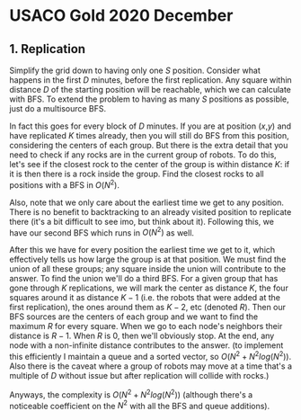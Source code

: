 # USACO Gold 2020 December

## 1. Replication

Simplify the grid down to having only one $S$ position. Consider what happens in the first $D$ minutes, before the first replication. Any square within distance $D$ of the starting position will be reachable, which we can calculate with BFS. To extend the problem to having as many $S$ positions as possible, just do a multisource BFS. 

In fact this goes for every block of $D$ minutes. If you are at position ($x$,$y$) and have replicated $K$ times already, then you will still do BFS from this position, considering the centers of each group. But there is the extra detail that you need to check if any rocks are in the current group of robots. To do this, let's see if the closest rock to the center of the group is within distance $K$: if it is then there is a rock inside the group. Find the closest rocks to all positions with a BFS in $O(N^2)$. 

Also, note that we only care about the earliest time we get to any position. There is no benefit to backtracking to an already visited position to replicate there (it's a bit difficult to see imo, but think about it). Following this, we have our second BFS which runs in $O(N^2)$ as well.

After this we have for every position the earliest time we get to it, which effectively tells us how large the group is at that position. We must find the union of all these groups; any square inside the union will contribute to the answer. To find the union we'll do a third BFS. For a given group that has gone through $K$ replications, we will mark the center as distance $K$, the four squares around it as distance $K-1$ (i.e. the robots that were added at the first replication), the ones around them as $K-2$, etc (denoted $R$). Then our BFS sources are the centers of each group and we want to find the maximum $R$ for every square. When we go to each node's neighbors their distance is $R-1$. When $R$ is $0$, then we'll obviously stop. At the end, any node with a non-infinite distance contributes to the answer. (to implement this efficiently I maintain a queue and a sorted vector, so $O(N^2+N^2log(N^2))$. Also there is the caveat where a group of robots may move at a time that's a multiple of $D$ without issue but after replication will collide with rocks.) 

Anyways, the complexity is $O(N^2+N^2log(N^2))$ (although there's a noticeable coefficient on the $N^2$ with all the BFS and queue additions).